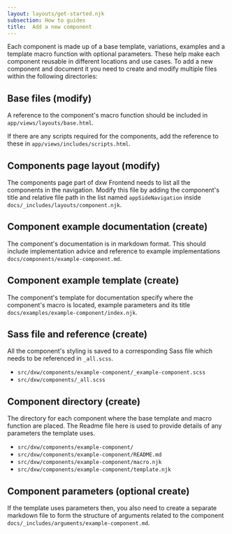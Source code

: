 ```yaml
---
layout: layouts/get-started.njk
subsection: How to guides
title:  Add a new component
---
```


Each component is made up of a base template, variations, examples and a template macro function with optional parameters. These help make each component reusable in different locations and use cases. To add a new component and document it you need to create and modify multiple files within the following directories:

## Base files (modify)
A reference to the component's macro function should be included in `app/views/layouts/base.html`.

If there are any scripts required for the components, add the reference to these in
`app/views/includes/scripts.html`.

## Components page layout (modify)
The components page part of dxw Frontend needs to list all the components in the navigation. Modify this file by adding the component's title and relative file path in the list named `appSideNavigation` inside `docs/_includes/layouts/component.njk`.

## Component example documentation (create)
The component's documentation is in markdown format. This should include implementation advice and reference to example implementations `docs/components/example-component.md`.

## Component example template (create)
The component's template for documentation specify where the component's macro is located, example parameters and its title `docs/examples/example-component/index.njk`.

## Sass file and reference (create)
All the component's styling is saved to a corresponding Sass file which needs to be referenced in `_all.scss`.
- `src/dxw/components/example-component/_example-component.scss`
- `src/dxw/components/_all.scss`

## Component directory (create)
The directory for each component where the base template and macro function are placed. The Readme file here is used to provide details of any parameters the template uses.
- `src/dxw/components/example-component/`
- `src/dxw/components/example-component/README.md`
- `src/dxw/components/example-component/macro.njk`
- `src/dxw/components/example-component/template.njk`

## Component parameters (optional create)
If the template uses parameters then, you also need to create a separate markdown file to form the structure of arguments related to the component `docs/_includes/arguments/example-component.md`.